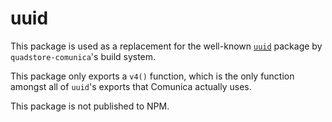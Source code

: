 
# uuid

This package is used as a replacement for the well-known [`uuid`][1] package by 
`quadstore-comunica`'s build system.

This package only exports a `v4()` function, which is the only function amongst
all of `uuid`'s exports that Comunica actually uses.

This package is not published to NPM.

[1]: https://www.npmjs.com/package/uuid
